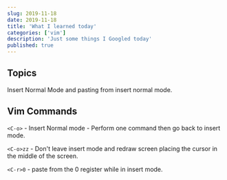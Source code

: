 ```yaml
---
slug: 2019-11-18
date: 2019-11-18
title: 'What I learned today'
categories: ['vim']
description: 'Just some things I Googled today'
published: true
---
```


## Topics

Insert Normal Mode and pasting from insert normal mode.

## Vim Commands

`<C-o>` - Insert Normal mode - Perform one command then go back to insert mode.

`<C-o>zz` - Don't leave insert mode and redraw screen placing the cursor in the middle of the screen.

`<C-r>0` - paste from the 0 register while in insert mode.
